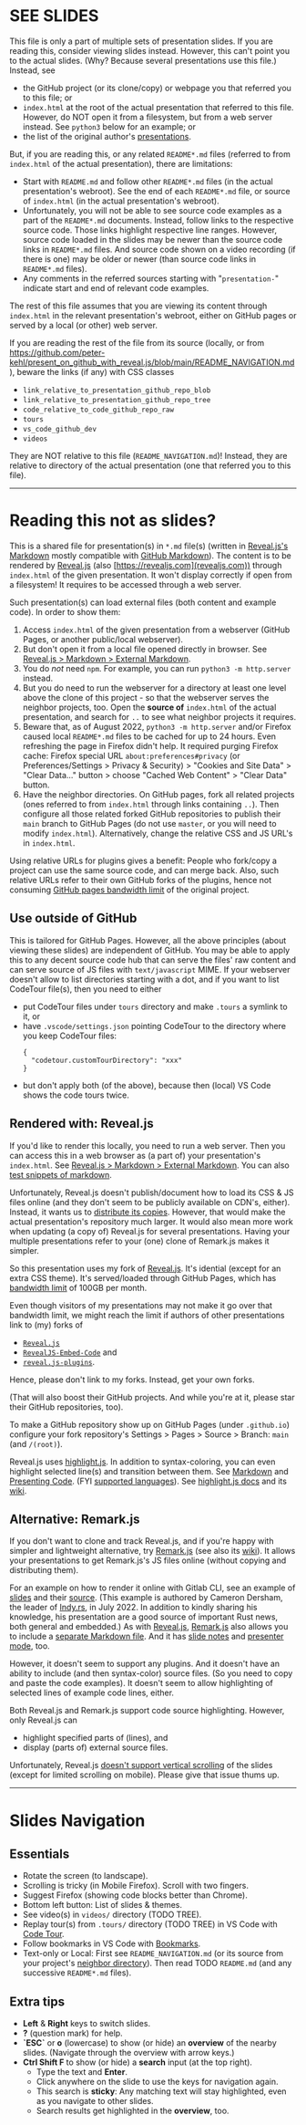<!-- .slide: data-visibility="hidden" -->

# SEE SLIDES

This file is only a part of multiple sets of presentation slides. If you are reading this, consider
viewing slides instead. However, this can't point you to the actual slides. (Why? Because several
presentations use this file.) Instead, see

- the GitHub project (or its clone/copy) or webpage you that referred you to this file; or
- `index.html` at the root of the actual presentation that referred to this file. However, do NOT
  open it from a filesystem, but from a web server instead. See `python3` below for an example; or
- the list of the original author's
  [presentations](https://github.com/peter-kehl/peter-kehl/blob/main/README.md).

But, if you are reading this, or any related `README*.md` files (referred to from `index.html` of
the actual presentation), there are limitations:

- Start with `README.md` and follow other `README*.md` files (in the actual presentation's webroot).
  See the end of each `README*.md` file, or source of `index.html` (in the actual presentation's
  webroot).
- Unfortunately, you will not be able to see source code examples as a part of the `README*.md`
  documents. Instead, follow links to the respective source code. Those links highlight respective
  line ranges. However, source code loaded in the slides may be newer than the source code links in
  `README*.md` files. And source code shown on a video recording (if there is one) may be older or
  newer (than source code links in `README*.md` files).
- Any comments in the referred sources starting with "`presentation-`" indicate start and end of
  relevant code examples.

The rest of this file assumes that you are viewing its content through `index.html` in the relevant
presentation's webroot, either on GitHub pages or served by a local (or other) web server.

If you are reading the rest of the file from its source (locally, or from
<https://github.com/peter-kehl/present_on_github_with_reveal.js/blob/main/README_NAVIGATION.md>),
beware the links (if any) with CSS classes

- `link_relative_to_presentation_github_repo_blob`
- `link_relative_to_presentation_github_repo_tree`
- `code_relative_to_code_github_repo_raw`
- `tours`
- `vs_code_github_dev`
- `videos`

They are NOT relative to this file (`README_NAVIGATION.md`)! Instead, they are relative to directory
of the actual presentation (one that referred you to this file).

---

<!-- .slide: data-visibility="hidden" -->
# Reading this not as slides?

This is a shared file for presentation(s) in `*.md` file(s) (written in [Reveal.js's
Markdown](https://revealjs.com/markdown) mostly compatible with [GitHub
Markdown](https://github.github.com/gfm/)). The content is to be rendered by
[Reveal.js](https://github.com/hakimel/reveal.js) (also [https://revealjs.com](revealjs.com))
through `index.html` of the given presentation. It won't display correctly if open from a
filesystem! It requires to be accessed through a web server.

Such presentation(s) can load external files (both content and example code). In order to show them:

 1. Access `index.html` of the given presentation from a webserver (GitHub Pages, or another
    public/local webserver).
 2. But don't open it from a local file opened directly in browser. See [Reveal.js > Markdown >
    External Markdown](https://revealjs.com/markdown/#external-markdown).
 3. You do _not_ need `npm`. For example, you can run `python3 -m http.server` instead.
 4. But you do need to run the webserver for a directory at least one level above the clone of this
    project - so that the webserver serves the neighbor projects, too. Open the **source of**
    `index.html` of the actual presentation, and search for `..` to see what neighbor projects it
    requires.
 5. Beware that, as of August 2022, `python3 -m http.server` and/or Firefox caused local
    `README*.md` files to be cached for up to 24 hours. Even refreshing the page in Firefox didn't
    help. It required purging Firefox cache: Firefox special URL `about:preferences#privacy` (or
    Preferences/Settings > Privacy & Security) > "Cookies and Site Data" > "Clear Data..." button >
    choose "Cached Web Content" > "Clear Data" button.
 6. Have the neighbor directories. On GitHub pages, fork all related projects (ones referred to from
    `index.html` through links containing `..`). Then configure all those related forked GitHub
    repositories to publish their `main` branch to GitHub Pages (do not use `master`, or you will
    need to modify `index.html`). Alternatively, change the relative CSS and JS URL's in
    `index.html`.

Using relative URLs for plugins gives a benefit: People who fork/copy a project can use the same
source code, and can merge back. Also, such relative URLs refer to their own GitHub forks of the
plugins, hence not consuming [GitHub pages bandwidth
limit](https://docs.github.com/en/pages/getting-started-with-github-pages/about-github-pages#usage-limits)
of the original project.

## Use outside of GitHub

This is tailored for GitHub Pages. However, all the above principles (about viewing these slides)
are independent of GitHub. You may be able to apply this to any decent source code hub that can
serve the files' raw content and can serve source of JS files with `text/javascript` MIME. If your
webserver doesn't allow to list directories starting with a dot, and if you want to list CodeTour
file(s), then you need to either

- put CodeTour files under `tours` directory and make `.tours` a symlink to it, or
- have `.vscode/settings.json` pointing CodeTour to the directory where you keep CodeTour files:
  <!-- markdownlint-disable MD040 -->
  ```
  {
    "codetour.customTourDirectory": "xxx"
  }
  ```
  <!-- markdownlint-enable MD040 -->
- but don't apply both (of the above), because then (local) VS Code shows the code tours twice.

## Rendered with: Reveal.js

If you'd like to render this locally, you need to run a web server. Then you can access this in a
web browser as (a part of) your presentation's `index.html`. See [Reveal.js > Markdown > External
Markdown](https://revealjs.com/markdown/#external-markdown). You can also [test snippets of
markdown](https://marked.js.org/demo).

Unfortunately, Reveal.js doesn't publish/document how to load its CSS & JS files online (and they
don't seem to be publicly available on CDN's, either). Instead, it wants us to [distribute its
copies](https://revealjs.com/installation). However, that would make the actual presentation's
repository much larger. It would also mean more work when updating (a copy of) Reveal.js for several
presentations. Having your multiple presentations refer to your (one) clone of Remark.js makes it
simpler.

So this presentation uses my fork of [Reveal.js](https://github.com/hakimel/reveal.js). It's
idential (except for an extra CSS theme). It's served/loaded through GitHub Pages, which has
[bandwidth
limit](https://docs.github.com/en/pages/getting-started-with-github-pages/about-github-pages#usage-limits)
of 100GB per month.

Even though visitors of my presentations may not make it go over that bandwidth limit, we might
reach the limit if authors of other presentations link to (my) forks of

- [`Reveal.js`](https://github.com/hakimel/reveal.js/)
- [`RevealJS-Embed-Code`](https://github.com/befocken/revealjs-embed-code/) and
- [`reveal.js-plugins`](https://github.com/rajgoel/reveal.js-plugins).

Hence, please don't link to my forks. Instead, get your own forks.

(That will also boost their GitHub projects. And while you're at it, please star their GitHub
repositories, too).

To make a GitHub repository show up on GitHub Pages (under `.github.io`) configure your fork
repository's Settings > Pages > Source > Branch: `main` (and `/(root)`).

Reveal.js uses [highlight.js](https://highlightjs.org/usage). In addition to syntax-coloring, you
can even highlight selected line(s) and transition between them. See
[Markdown](https://revealjs.com/markdown) and [Presenting Code](https://revealjs.com/code). (FYI
[supported languages](https://highlightjs.readthedocs.io/en/latest/supported-languages.html)). See
[highlight.js docs](https://highlightjs.readthedocs.io/en/latest) and its
[wiki](https://github.com/highlightjs/highlight.js/wiki).

## Alternative: Remark.js

If you don't want to clone and track Reveal.js, and if you're happy with simpler and lightweight
alternative, try [Remark.js](https://remarkjs.com) (see also its
[wiki](https://github.com/gnab/remark/wiki)). It allows your presentations to get Remark.js's JS
files online (without copying and distributing them).

For an example on how to render it online with Gitlab CLI, see an example of
[slides](https://gitlab.com/indyrs/july2022) and their
[source](https://gitlab.com/indyrs/july2022/-/blob/main/index.html). (This example is authored by
Cameron Dersham, the leader of [Indy.rs](https://indy.rs), in July 2022. In addition to kindly
sharing his knowledge, his presentation are a good source of important Rust news, both general and
embedded.) As with [Reveal.js](revealjs.com), [Remark.js](https://remarkjs.com) also allows you to
include a [separate Markdown file](https://github.com/gnab/remark/wiki#external-markdown=). And it
has [slide notes](https://github.com/gnab/remark/wiki/Markdown#slide-notes=) and [presenter
mode](https://github.com/gnab/remark/wiki#getting-started=), too.

However, it doesn't seem to support any plugins. And it doesn't have an ability to include (and then
syntax-color) source files. (So you need to copy and paste the code examples). It doesn't seem to
allow highlighting of selected lines of example code lines, either.

Both Reveal.js and Remark.js support code source highlighting. However, only Reveal.js can

- highlight specified parts of (lines), and
- display (parts of) external source files.

Unfortunately, Reveal.js [doesn't support vertical
scrolling](https://github.com/hakimel/reveal.js/issues/118) of the slides (except for limited
scrolling on mobile). Please give that issue thums up.

---

# Slides Navigation

<!-- Can't apply https://revealjs.com/markdown/#element-attributes like .element: class="..."
     to list items. That doesn't add the class to the whole list item, but it adds the class only to
     an auto-generated paragraph in that list item.
     Having a whole list inside a <span class="only_on_mobile">...</span> doesn't work either
     (Reveal.js then doesn't generate an HTML list).
     Yet another try: We can't write <ol class="..."> and </ol> as raw HTML and have the list items
     entered in Markdown - they don't get transformed to HTML.
     Hence, we write raw HTML. For that we disable
     https://github.com/DavidAnson/vscode-markdownlint > MD033.
-->
<!-- markdownlint-disable MD033 -->
<h2 class="only_on_computer">Essentials</h1>
<ul>
   <li class="only_on_portrait only_on_mobile">Rotate the screen (to landscape).</li>
   <li class="only_in_firefox_list_item only_on_mobile">Scrolling is tricky (in Mobile Firefox). Scroll with two fingers.
   </li>
   <li class="only_in_chrome">Suggest Firefox (showing code blocks better than Chrome).</li>
   <li>Bottom left button: List of slides & themes.</li>
   <!-- TODO vscode.dev & github.dev links -->
   <li class="videos">See video(s) in <code>videos/</code> directory (TODO TREE).
   <li class="tours">Replay tour(s) from <code>.tours/</code> directory (TODO TREE) in VS Code with
      <a href="README_CODETOUR.md">Code Tour</a>.
   </li>
   <li class="bookmarks">Follow bookmarks in VS Code with
      <a href="https://marketplace.visualstudio.com/items?itemName=alefragnani.Bookmarks">
          Bookmarks</a>.</li>
   </li>
   <li>Text-only or Local: First see <code>README_NAVIGATION.md</code> <a href="https://github.com/peter-kehl/present_on_github_with_reveal.js/blob/main/README_NAVIGATION.md"></a><!-- @TODO make relative link if LOCAL--><span class="hide_on_github_pages"> (or its source from your project's <a href="../present_on_github_with_reveal.js/README_NAVIGATION.md">neighbor directory</a>)</span>. Then read TODO <code>README.md</code> <a href="README.md" class="link_relative_to_presentation_github_repo_blob>README.md<!-- "README.md" --></a> (and any successive <code>README*.md</code> files).
   </li>
</ul>
<h2 class="only_on_computer">Extra tips</h1>
<ul class="only_on_computer">
   <li><strong>Left</strong> & <strong>Right</strong> keys to switch slides.</li>
   <li><strong>?</strong> (question mark) for help.</li>
   <li><strong>`ESC`</strong> or <strong>o</strong> (lowercase) to show (or hide) an
       <strong>overview</strong> of the nearby slides. (Navigate through the overview with arrow
       keys.)</li>
   <li><strong>Ctrl Shift F</strong> to show (or hide) a <strong>search</strong> input
       (at the top right).
       <ul>
           <li>Type the text and <strong>Enter</strong>.</li>
           <li>Click anywhere on the slide to use the keys for navigation again.</li>
           <li>This search is <strong>sticky</strong>: Any matching text will stay highlighted,
               even as you navigate to other slides.</li>
           <li>Search results get highlighted in the <strong>overview</strong>, too.</li>
       </ul>
   </li>
</ul>
<!-- markdownlint-enable MD033 -->
